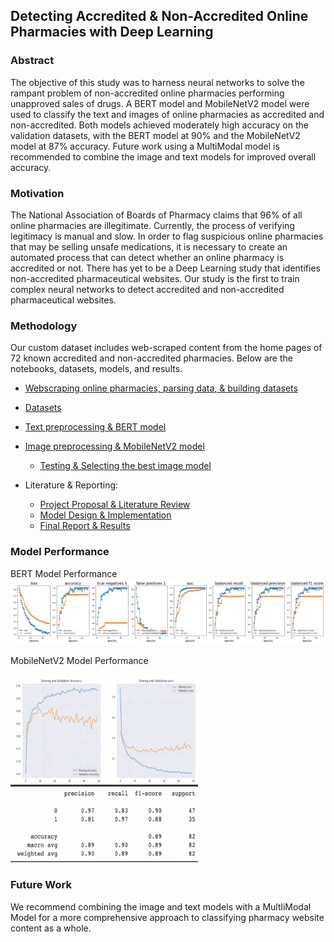## Detecting Accredited & Non-Accredited Online Pharmacies with Deep Learning

### Abstract
The objective of this study was to harness neural networks to solve the rampant problem of non-accredited online pharmacies performing unapproved sales of drugs. A BERT model and MobileNetV2 model were used to classify the text and images of online pharmacies as accredited and non-accredited. Both models achieved moderately high accuracy on the validation datasets, with the BERT model at 90% and the MobileNetV2 model at 87% accuracy. Future work using a MultiModal model is recommended to combine the image and text models for improved overall accuracy.

### Motivation
The National Association of Boards of Pharmacy claims that 96% of all online pharmacies are illegitimate. Currently, the process of verifying legitimacy is manual and slow. In order to flag suspicious online pharmacies that may be selling unsafe medications, it is necessary to create an automated process that can detect whether an online pharmacy is accredited or not. There has yet to be a Deep Learning study that identifies non-accredited pharmaceutical websites. Our study is the first to train complex neural networks to detect accredited and non-accredited pharmaceutical websites.

### Methodology
Our custom dataset includes web-scraped content from the home pages of 72 known accredited and non-accredited pharmacies. Below are the notebooks, datasets, models, and results.

* [Webscraping online pharmacies, parsing data, & building datasets](https://github.com/HaleyEgan/Detecting-Accredited-vs-Unaccredited-Online-Pharmacies-with-Multimodal-Deep-Learning/blob/main/WebScrape_ToDatafame_AllPharmacies.ipynb)

* [Datasets](https://github.com/HaleyEgan/Detecting-Accredited-vs-Unaccredited-Online-Pharmacies-with-Multimodal-Deep-Learning/tree/main/Datasets)

* [Text preprocessing & BERT model](https://github.com/HaleyEgan/Detecting-Accredited-vs-Unaccredited-Online-Pharmacies-with-Multimodal-Deep-Learning/blob/main/BERTModel_Final.ipynb)

* [Image preprocessing & MobileNetV2 model](https://github.com/HaleyEgan/Detecting-Accredited-vs-Unaccredited-Online-Pharmacies-with-Multimodal-Deep-Learning/blob/main/mobilenetv2-img-classification.ipynb)
    * [Testing & Selecting the best image model](https://github.com/HaleyEgan/Detecting-Accredited-vs-Unaccredited-Online-Pharmacies-with-Multimodal-Deep-Learning/blob/main/IMG_classification_model.ipynb)

* Literature & Reporting:
    * [Project Proposal & Literature Review](https://github.com/HaleyEgan/Detecting-Accredited-vs-Unaccredited-Online-Pharmacies-with-Multimodal-Deep-Learning/blob/main/Detecting%20Accredited%20vs%20Non-accredited%20Online%20Pharmacies%20with%20Multimodal%20Deep%20Learning.pdf) 
    * [Model Design & Implementation](https://github.com/HaleyEgan/Detecting-Accredited-vs-Unaccredited-Online-Pharmacies-with-Multimodal-Deep-Learning/blob/main/DS%206050%20Milestone%202%20-%20Model%20Design%20and%20Implementation%20-%20Group%2013.pdf)
    * [Final Report & Results]()

### Model Performance
BERT Model Performance
![BERTModel](https://github.com/HaleyEgan/Detecting-Accredited-vs-Unaccredited-Online-Pharmacies-with-Multimodal-Deep-Learning/blob/main/plots/BERTModelResults.png)

MobileNetV2 Model Performance

<img src="https://github.com/HaleyEgan/Detecting-Accredited-vs-Unaccredited-Online-Pharmacies-with-Multimodal-Deep-Learning/blob/main/plots/MobileNetResults.png" width="300" height="300" />

### Future Work
We recommend combining the image and text models with a MultliModal Model for a more comprehensive approach to classifying pharmacy website content as a whole. 
